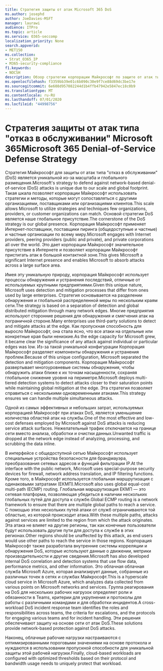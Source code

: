 ```yaml
---
title: Стратегия защиты от атак Microsoft 365 DoS
ms.author: josephd
author: JoeDavies-MSFT
manager: laurawi
audience: ITPro
ms.topic: article
ms.service: O365-seccomp
localization_priority: None
search.appverid:
- MET150
ms.collection:
- Strat_O365_IP
- M365-security-compliance
f1.keywords:
- NOCSH
description: Обзор стратегии корпорации Майкрософт по защите от атак типа "отказ в обслуживании" (DoS).
ms.openlocfilehash: f3359bb39e01c6b090c30e9f7ce88d69dc3be17e
ms.sourcegitcommit: 6e608d957082244d1b4ffb47942e5847ec18c0b9
ms.translationtype: MT
ms.contentlocale: ru-RU
ms.lasthandoff: 07/01/2020
ms.locfileid: "44998756"
---
```

# <a name="microsoft-365-denial-of-service-defense-strategy"></a><span data-ttu-id="2ab65-103">Стратегия защиты от атак типа "отказ в обслуживании" Microsoft 365</span><span class="sxs-lookup"><span data-stu-id="2ab65-103">Microsoft 365 Denial-of-Service Defense Strategy</span></span>

<span data-ttu-id="2ab65-104">Стратегия Майкрософт для защиты от атак типа "отказ в обслуживании" (DoS) является уникальной из-за масштаба и глобального размещения.</span><span class="sxs-lookup"><span data-stu-id="2ab65-104">Microsoft's strategy to defend against network-based denial-of-service (DoS) attacks is unique due to our scale and global footprint.</span></span> <span data-ttu-id="2ab65-105">Такая шкала позволяет корпорации Майкрософт использовать стратегии и методы, которые могут сопоставляться с другими организациями, поставщиками или организациями клиентов.</span><span class="sxs-lookup"><span data-stu-id="2ab65-105">This scale allows Microsoft to utilize strategies and techniques few organizations, providers, or customer organizations can match.</span></span> <span data-ttu-id="2ab65-106">Основой стратегии DoS является наше глобальное присутствие.</span><span class="sxs-lookup"><span data-stu-id="2ab65-106">The cornerstone of the DoS strategy is our global presence.</span></span> <span data-ttu-id="2ab65-107">Корпорация Майкрософт применяет Интернет-поставщики, поставщики пиринга (общедоступные и частные) и частные организации по всему миру.</span><span class="sxs-lookup"><span data-stu-id="2ab65-107">Microsoft engages with Internet providers, peering providers (public and private), and private corporations all over the world.</span></span> <span data-ttu-id="2ab65-108">Это дает корпорации Майкрософт значительное присутствие в Интернете и позволяет корпорации Майкрософт пристигать атак в большой контактной зоне.</span><span class="sxs-lookup"><span data-stu-id="2ab65-108">This gives Microsoft a significant Internet presence and enables Microsoft to absorb attacks across a large surface area.</span></span>

<span data-ttu-id="2ab65-109">Имея эту уникальную природу, корпорация Майкрософт использует процессы обнаружения и устранения последствий, отличные от используемых крупными предприятиями.</span><span class="sxs-lookup"><span data-stu-id="2ab65-109">Given this unique nature, Microsoft uses detection and mitigation processes that differ from ones used by large enterprises.</span></span> <span data-ttu-id="2ab65-110">Стратегия основывается на разделении обнаружения и глобальной распределенной меры по нескольким краям сети.</span><span class="sxs-lookup"><span data-stu-id="2ab65-110">The strategy is based on a separation of detection and global distributed mitigation through many network edges.</span></span> <span data-ttu-id="2ab65-111">Многие предприятия используют сторонние решения для обнаружения и смягчения атак на пограничной стороне.</span><span class="sxs-lookup"><span data-stu-id="2ab65-111">Many enterprises use third-party solutions to detect and mitigate attacks at the edge.</span></span> <span data-ttu-id="2ab65-112">Как пропускная способность для выросло Майкрософт, она стала ясно, что все атаки на отдельные или конкретные края были ненизкие.</span><span class="sxs-lookup"><span data-stu-id="2ab65-112">As the edge capacity for Microsoft grew, it became clear the significance of any attack against individual or particular edges was low.</span></span> <span data-ttu-id="2ab65-113">Из-за такой уникальной конфигурации Корпорация Майкрософт разделяет компоненты обнаружения и устранения проблем.</span><span class="sxs-lookup"><span data-stu-id="2ab65-113">Because of this unique configuration, Microsoft separated the detection and mitigation components.</span></span> <span data-ttu-id="2ab65-114">Корпорация Майкрософт развертывает многоуровневые системы обнаружения, чтобы обнаружить атаки ближе к их точкам насыщенности, сохраняя глобальное снижение уровня на периметре.</span><span class="sxs-lookup"><span data-stu-id="2ab65-114">Microsoft deploys multi-tiered detection systems to detect attacks closer to their saturation points while maintaining global mitigation at the edge.</span></span> <span data-ttu-id="2ab65-115">Эта стратегия позволяет справиться с несколькими одновременными атаками.</span><span class="sxs-lookup"><span data-stu-id="2ab65-115">This strategy ensures we can handle multiple simultaneous attacks.</span></span>

<span data-ttu-id="2ab65-116">Одной из самых эффективных и небольших затрат, используемых корпорацией Майкрософт при атаках DoS, является уменьшение количества областей атак на службы.</span><span class="sxs-lookup"><span data-stu-id="2ab65-116">One of the most effective and low-cost defenses employed by Microsoft against DoS attacks is reducing service attack surfaces.</span></span> <span data-ttu-id="2ab65-117">Нежелательный трафик отключается на границе сети вместо анализа, обработки и очистки данных.</span><span class="sxs-lookup"><span data-stu-id="2ab65-117">Unwanted traffic is dropped at the network edge instead of analyzing, processing, and scrubbing the data inline.</span></span>

<span data-ttu-id="2ab65-118">В интерфейсе с общедоступной сетью Майкрософт использует специальные устройства безопасности для брандмауэра, преобразования сетевых адресов и функций фильтрации IP.</span><span class="sxs-lookup"><span data-stu-id="2ab65-118">At the interface with the public network, Microsoft uses special-purpose security devices for firewall, network address translation, and IP filtering functions.</span></span> <span data-ttu-id="2ab65-119">Кроме того, в Майкрософт используется глобальная маршрутизация с одинаковыми затратами (ЕКМП).</span><span class="sxs-lookup"><span data-stu-id="2ab65-119">Microsoft also uses global equal-cost multi-path (ECMP) routing.</span></span> <span data-ttu-id="2ab65-120">Глобальная маршрутизация ЕКМП — это сетевая платформа, позволяющая убедиться в наличии нескольких глобальных путей для доступа к службе.</span><span class="sxs-lookup"><span data-stu-id="2ab65-120">Global ECMP routing is a network framework to ensure that there are multiple global paths to reach a service.</span></span> <span data-ttu-id="2ab65-121">С помощью этих нескольких путей атаки от служб ограничиваются той областью, из которой происходит атака.</span><span class="sxs-lookup"><span data-stu-id="2ab65-121">With these multiple paths, attacks against services are limited to the region from which the attack originates.</span></span> <span data-ttu-id="2ab65-122">Эта атака не влияет на другие регионы, так как конечные пользователи будут использовать другие пути для доступа к службе в этих регионах.</span><span class="sxs-lookup"><span data-stu-id="2ab65-122">Other regions should be unaffected by this attack, as end users would use other paths to reach the service in those regions.</span></span> <span data-ttu-id="2ab65-123">Корпорация Майкрософт также разработала внутренние системы корреляции и обнаружения DoS, которые используют данные о движении, метрики производительности и другие сведения.</span><span class="sxs-lookup"><span data-stu-id="2ab65-123">Microsoft has also developed internal DoS correlation and detection systems that use flow data, performance metrics, and other information.</span></span> <span data-ttu-id="2ab65-124">Это облачная облачная служба Microsoft Azure, которая анализирует данные, собранные из различных точек в сетях и службах Майкрософт.</span><span class="sxs-lookup"><span data-stu-id="2ab65-124">This is a hyperscale cloud service in Microsoft Azure, which analyzes data collected from various points on Microsoft networks and services.</span></span> <span data-ttu-id="2ab65-125">Группа реагирования на DoS для нескольких рабочих нагрузок определяет роли и обязанности в Teams, критерии для укрупнения и протоколы для работы с различными командами и для обработки инцидентов.</span><span class="sxs-lookup"><span data-stu-id="2ab65-125">A cross-workload DoS incident response team identifies the roles and responsibilities across teams, the criteria for escalations, and the protocols for engaging various teams and for incident handling.</span></span> <span data-ttu-id="2ab65-126">Эти решения обеспечивают защиту на основе сети от атак DoS.</span><span class="sxs-lookup"><span data-stu-id="2ab65-126">These solutions provide network-based protection against DoS attacks.</span></span>

<span data-ttu-id="2ab65-127">Наконец, облачные рабочие нагрузки настраиваются с оптимизированными пороговыми значениями на основе протокола и нуждаются в использовании пропускной способности для уникальной защиты этой рабочей нагрузки.</span><span class="sxs-lookup"><span data-stu-id="2ab65-127">Finally, cloud-based workloads are configured with optimized thresholds based on their protocol and bandwidth usage needs to uniquely protect that workload.</span></span>
